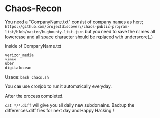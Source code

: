 # Chaos-Recon

You need a "CompanyName.txt" consist of company names as here; `https://github.com/projectdiscovery/chaos-public-program-list/blob/master/bugbounty-list.json` but you need to save the names all lowercase and all space character should be replaced with underscore(_)


Inside of CompanyName.txt
```
verizon_media
vimeo
uber
digitalocean
```

Usage:
`bash chaos.sh`

You can use cronjob to run it automatically everyday. 

After the process completed, 

`cat */*.diff` will give you all daily new subdomains. Backup the differences.diff files for next day and Happy Hacking !

